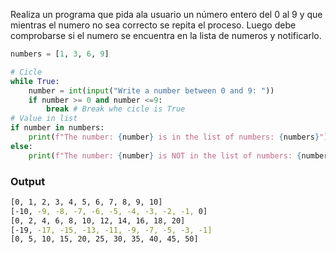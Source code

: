 Realiza un programa que pida ala usuario un número entero del 0 al 9
y que mientras el numero no sea correcto se repita el proceso.
Luego debe comprobarse si el numero se encuentra en la lista de numeros y notificarlo.

```python
numbers = [1, 3, 6, 9]

# Cicle
while True:
    number = int(input("Write a number between 0 and 9: "))
    if number >= 0 and number <=9:
        break # Break whe cicle is True
# Value in list
if number in numbers:
    print(f"The number: {number} is in the list of numbers: {numbers}")
else:
    print(f"The number: {number} is NOT in the list of numbers: {numbers}")
```

### Output
```Bash
[0, 1, 2, 3, 4, 5, 6, 7, 8, 9, 10]
[-10, -9, -8, -7, -6, -5, -4, -3, -2, -1, 0]
[0, 2, 4, 6, 8, 10, 12, 14, 16, 18, 20]
[-19, -17, -15, -13, -11, -9, -7, -5, -3, -1]
[0, 5, 10, 15, 20, 25, 30, 35, 40, 45, 50]
```

